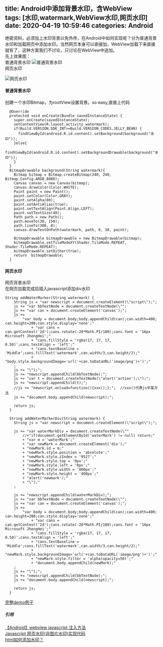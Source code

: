 title: Android中添加背景水印，含WebView  
tags: [水印,watermark,WebView水印,网页水印]  
date: 2020-04-19 10:59:46
categories: Android
---

绝密资料，必须加上水印背景以免外传，在Android中如何实现呢？分为普通背景水印和加载网页中添加水印。当然网页本身可以直接加，WebView加载下来直接就有了，这种方案我们不讨论，只讨论在WebView中追加。  
先上效果图：  
普通背景水印 
![普通背景水印](/css/images/watermark_bg.jpeg)  
网页水印  
<!--more-->
![网页水印](/css/images/watermark_webview.jpeg)

####  普通背景水印
创建一个水印Bitmap，为rootView设置背景。so easy,直接上代码 
 
```
  @Override
  protected void onCreate(Bundle savedInstanceState) {
    super.onCreate(savedInstanceState);
    setContentView(R.layout.activity_watermark);
    if(Build.VERSION.SDK_INT>=Build.VERSION_CODES.JELLY_BEAN) {
      findViewById(android.R.id.content).setBackground(background("水印"));
    }else{
      findViewById(android.R.id.content).setBackgroundDrawable(background("水印"));
    }
  }
  BitmapDrawable background(String watermark){
    Bitmap bitmap = Bitmap.createBitmap(240, 240, Bitmap.Config.ARGB_8888);
    Canvas canvas = new Canvas(bitmap);
    canvas.drawColor(Color.WHITE);
    Paint paint = new Paint();
    paint.setColor(Color.GRAY);
    paint.setAlpha(80);
    paint.setAntiAlias(true);
    paint.setTextAlign(Paint.Align.LEFT);
    paint.setTextSize(40);
    Path path = new Path();
    path.moveTo(30, 150);
    path.lineTo(300, 0);
    canvas.drawTextOnPath(watermark, path, 0, 30, paint);

    BitmapDrawable bitmapDrawable = new BitmapDrawable(bitmap);
    bitmapDrawable.setTileModeXY(Shader.TileMode.REPEAT, Shader.TileMode.REPEAT);
    bitmapDrawable.setDither(true);
    return  bitmapDrawable;
  }
```

####  网页水印
网页背景水印  
在网页加载完成后插入javascript添加div水印  
```
String addWaterMarker(String watermark) {
    String js = "var newscript = document.createElement(\"script\");";
    js += "var bbTextNode = document.createTextNode(\"";
    js += "var can = document.createElement('canvas');";
    js +=
        "var body = document.body;body.appendChild(can);can.width=400; can.height=200;can.style.display='none';"
            + "var cans = can.getContext('2d');cans.rotate(-20*Math.PI/180);cans.font = '16px Microsoft JhengHei';"
            + "cans.fillStyle = 'rgba(17, 17, 17, 0.50)';cans.textAlign = 'left';"
            + "cans.textBaseline = 'Middle';cans.fillText('watermark',can.width/3,can.height/2);"
            + "body.style.backgroundImage='url('+can.toDataURL('image/png')+')';"
    ;
    js += "\");";
    js += "newscript.appendChild(bbTextNode);";
    js += "var t = document.createTextNode(\"alert('action');\");";
    js += "newscript.appendChild(t);";
    //js += "newscript.onload=function(){xxx();};";  //xxx()代表js中某方法
    js += "document.body.appendChild(newscript);";

    return js;
  }

  String addWaterMarkerDiv(String watermark) {
    String js = "var newscript = document.createElement(\"script\");";

    js += "var waterMarkDiv = document.createTextNode(\""
        //+"if(document.getElementById('waterMark') != null) return;"
        + "var m = 'waterMark';"
        + "var newMark = document.createElement('div');"
        + "newMark.id = m;"
        + "newMark.style.position = 'absolute';"
        + "newMark.style.zIndex = '9527';"
        + "newMark.style.top = '0px';"
        + "newMark.style.left = '0px';"
        + "newMark.style.width = '800px';"
        + "newMark.style.height = '400px';"
        + "alert('newmark');"
        + "\");"
    ;

    js += "newscript.appendChild(waterMarkDiv);";
    js += "var bbTextNode = document.createTextNode(\"";
    js += "var can = document.createElement('canvas');";
    js +=
        "var body = document.body;body.appendChild(can);can.width=400; can.height=200;can.style.display='none';"
            + "var cans = can.getContext('2d');cans.rotate(-20*Math.PI/180);cans.font = '16px Microsoft JhengHei';"
            + "cans.fillStyle = 'rgba(17, 17, 17, 0.50)';cans.textAlign = 'left';"
            + "cans.textBaseline = 'Middle';cans.fillText('watermark',can.width/3,can.height/2);"
            + "newMark.style.backgroundImage='url('+can.toDataURL('image/png')+')';"
            + "newMark.style.filter = 'alpha(opacity=50)';"
            + "document.body.appendChild(newMark);"
    ;
    js += "\");";
    js += "newscript.appendChild(bbTextNode);";
    js += "document.body.appendChild(newscript);";

    return js;
  }
```

[完整demo例子](https://github.com/2tu/Demos/tree/master/app/src/main/java/com/tu/example/watermark)


##### 引用 
[【Android】webview javascript 注入方法](https://www.cnblogs.com/rayray/p/3680500.html)  
[Javascript 网页水印(非图片水印)实现代码](https://m.jb51.net/article/22279.htm)  
[html如何添加水印？](https://segmentfault.com/q/1010000011817297) 